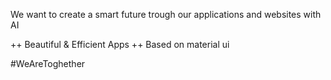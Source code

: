 We want to create a smart future trough our applications and websites with AI

++ Beautiful & Efficient Apps ++
Based on material ui

#WeAreToghether

<!---
saltechco/saltechco is a ✨ special ✨ repository because its `README.md` (this file) appears on your GitHub profile.
You can click the Preview link to take a look at your changes.
--->

